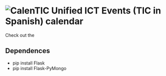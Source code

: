 ![CalenTIC](http://i.imgur.com/zW76vBN.png)
Unified ICT Events (TIC in Spanish) calendar
========

Check out the 

Dependences
--------
- pip install Flask
- pip install Flask-PyMongo
